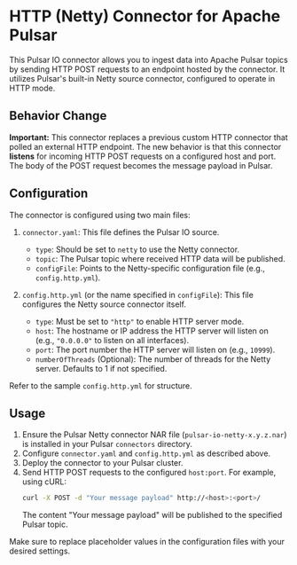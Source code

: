 # HTTP (Netty) Connector for Apache Pulsar

This Pulsar IO connector allows you to ingest data into Apache Pulsar topics by sending HTTP POST requests to an endpoint hosted by the connector. It utilizes Pulsar's built-in Netty source connector, configured to operate in HTTP mode.

## Behavior Change

**Important:** This connector replaces a previous custom HTTP connector that polled an external HTTP endpoint. The new behavior is that this connector **listens** for incoming HTTP POST requests on a configured host and port. The body of the POST request becomes the message payload in Pulsar.

## Configuration

The connector is configured using two main files:

1.  `connector.yaml`: This file defines the Pulsar IO source.
    *   `type`: Should be set to `netty` to use the Netty connector.
    *   `topic`: The Pulsar topic where received HTTP data will be published.
    *   `configFile`: Points to the Netty-specific configuration file (e.g., `config.http.yml`).

2.  `config.http.yml` (or the name specified in `configFile`): This file configures the Netty source connector itself.
    *   `type`: Must be set to `"http"` to enable HTTP server mode.
    *   `host`: The hostname or IP address the HTTP server will listen on (e.g., `"0.0.0.0"` to listen on all interfaces).
    *   `port`: The port number the HTTP server will listen on (e.g., `10999`).
    *   `numberOfThreads` (Optional): The number of threads for the Netty server. Defaults to 1 if not specified.

Refer to the sample `config.http.yml` for structure.

## Usage

1.  Ensure the Pulsar Netty connector NAR file (`pulsar-io-netty-x.y.z.nar`) is installed in your Pulsar `connectors` directory.
2.  Configure `connector.yaml` and `config.http.yml` as described above.
3.  Deploy the connector to your Pulsar cluster.
4.  Send HTTP POST requests to the configured `host:port`. For example, using cURL:
    ```bash
    curl -X POST -d "Your message payload" http://<host>:<port>/
    ```
    The content "Your message payload" will be published to the specified Pulsar topic.

Make sure to replace placeholder values in the configuration files with your desired settings.
